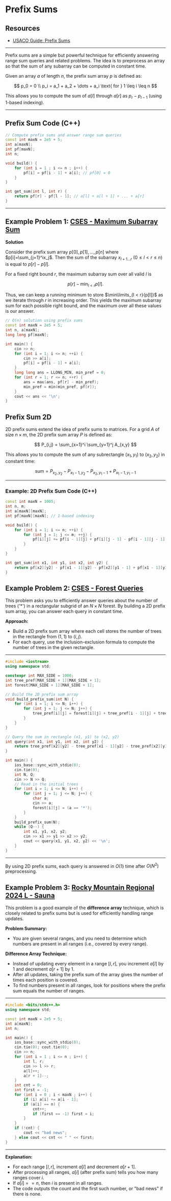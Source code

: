 # Prefix Sums

## Resources
- [USACO Guide: Prefix Sums](https://usaco.guide/silver/prefix-sums?lang=cpp)

---

Prefix sums are a simple but powerful technique for efficiently answering range sum queries and related problems. The idea is to preprocess an array so that the sum of any subarray can be computed in constant time.

Given an array $a$ of length $n$, the prefix sum array $p$ is defined as:

$$
p_0 = 0 \\
p_i = a_1 + a_2 + \dots + a_i \text{ for } 1 \leq i \leq n
$$

This allows you to compute the sum of $a[l]$ through $a[r]$ as $p_r - p_{l-1}$ (using 1-based indexing).

---

## Prefix Sum Code (C++)

```cpp
// Compute prefix sums and answer range sum queries
const int maxN = 2e5 + 5;
int a[maxN];
int pf[maxN];
int n;

void build() {
    for (int i = 1 ; i <= n ; i++) {
        pf[i] = pf[i - 1] + a[i]; // pf[0] = 0
    }
}

int get_sum(int l, int r) {
    return pf[r] - pf[l - 1]; // a[l] + a[l + 1] + ... + a[r]
}
```
---

## Example Problem 1: [CSES - Maximum Subarray Sum](https://cses.fi/problemset/task/1643)

**Solution**

Consider the prefix sum array $p[0], p[1], \dots, p[n]$ where $p[i]=\sum_{j=1}^ix_j$. Then the sum of the subarray $x_{l+1\dots r}$ ($0\le l < r\le n$) is equal to $p[r]-p[l]$.

For a fixed right bound $r$, the maximum subarray sum over all valid $l$ is

$$p[r]-\min_{l < r}{p[l]}.$$ 

Thus, we can keep a running minimum to store $\min\limits_{l < r}{p[l]}$ as we iterate through $r$ in increasing order. This yields the maximum subarray sum for each possible right bound, and the maximum over all these values is our answer.

```cpp
// O(n) solution using prefix sums
const int maxN = 2e5 + 5;
int n, a[maxN];
long long pf[maxN];

int main() {
    cin >> n;
    for (int i = 1; i <= n; ++i) {
        cin >> a[i];
        pf[i] = pf[i - 1] + a[i];
    }
    long long ans = LLONG_MIN, min_pref = 0;
    for (int r = 1; r <= n; ++r) {
        ans = max(ans, pf[r] - min_pref);
        min_pref = min(min_pref, pf[r]);
    }
    cout << ans << '\n';
}
```
## Prefix Sum 2D

2D prefix sums extend the idea of prefix sums to matrices. For a grid $A$ of size $n \times m$, the 2D prefix sum array $P$ is defined as:

$$
P_{i,j} = \sum_{x=1}^i \sum_{y=1}^j A_{x,y}
$$

This allows you to compute the sum of any subrectangle $(x_1, y_1)$ to $(x_2, y_2)$ in constant time:

$$
\text{sum} = P_{x_2, y_2} - P_{x_1-1, y_2} - P_{x_2, y_1-1} + P_{x_1-1, y_1-1}
$$

---

### Example: 2D Prefix Sum Code (C++)

```cpp
const int maxN = 1005;
int n, m;
int a[maxN][maxN];
int pf[maxN][maxN]; // 1-based indexing

void build() {
    for (int i = 1; i <= n; ++i) {
        for (int j = 1; j <= m; ++j) {
            pf[i][j] += pf[i - 1][j] + pf[i][j - 1] - pf[i - 1][j - 1] + a[i][j];
        }
    }
}

int get_sum(int x1, int y1, int x2, int y2) {
    return pf[x2][y2] - pf[x1 - 1][y2] - pf[x2][y1 - 1] + pf[x1 - 1][y1 - 1];
}
```

## Example Problem 2: [CSES - Forest Queries](https://cses.fi/problemset/task/1652)

This problem asks you to efficiently answer queries about the number of trees ('*') in a rectangular subgrid of an $N \times N$ forest. By building a 2D prefix sum array, you can answer each query in constant time.

**Approach:**
- Build a 2D prefix sum array where each cell stores the number of trees in the rectangle from $(1,1)$ to $(i,j)$.
- For each query, use the inclusion-exclusion formula to compute the number of trees in the given rectangle.

---

```cpp
#include <iostream>
using namespace std;

constexpr int MAX_SIDE = 1000;
int tree_pref[MAX_SIDE + 1][MAX_SIDE + 1];
int forest[MAX_SIDE + 1][MAX_SIDE + 1];

// Build the 2D prefix sum array
void build_prefix_sum(int N) {
    for (int i = 1; i <= N; i++) {
        for (int j = 1; j <= N; j++) {
            tree_pref[i][j] = forest[i][j] + tree_pref[i - 1][j] + tree_pref[i][j - 1] - tree_pref[i - 1][j - 1];
        }
    }
}

// Query the sum in rectangle (x1, y1) to (x2, y2)
int query(int x1, int y1, int x2, int y2) {
    return tree_pref[x2][y2] - tree_pref[x1 - 1][y2] - tree_pref[x2][y1 - 1] + tree_pref[x1 - 1][y1 - 1];
}

int main() {
    ios_base::sync_with_stdio(0);
    cin.tie(0);
    int N, Q;
    cin >> N >> Q;
    // Read in the initial trees
    for (int i = 1; i <= N; i++) {
        for (int j = 1; j <= N; j++) {
            char a;
            cin >> a;
            forest[i][j] = (a == '*');
        }
    }
    build_prefix_sum(N);
    while (Q--) {
        int x1, y1, x2, y2;
        cin >> x1 >> y1 >> x2 >> y2;
        cout << query(x1, y1, x2, y2) << '\n';
    }
}
```

---

By using 2D prefix sums, each query is answered in $O(1)$ time after $O(N^2)$ preprocessing.


## Example Problem 3: [Rocky Mountain Regional 2024 L - Sauna](https://qoj.ac/contest/2151/problem/12193)

This problem is a good example of the **difference array** technique, which is closely related to prefix sums but is used for efficiently handling range updates.

**Problem Summary:**
- You are given several ranges, and you need to determine which numbers are present in all ranges (i.e., covered by every range).

**Difference Array Technique:**
- Instead of updating every element in a range $[l, r]$, you increment $a[l]$ by 1 and decrement $a[r+1]$ by 1.
- After all updates, taking the prefix sum of the array gives the number of times each position is covered.
- To find numbers present in all ranges, look for positions where the prefix sum equals the number of ranges.

---

```cpp
#include <bits/stdc++.h>
using namespace std;

const int maxN = 2e5 + 5;
int a[maxN];
int n;

int main() {
    ios_base::sync_with_stdio(0);
    cin.tie(0); cout.tie(0);
    cin >> n;
    for (int i = 1 ; i <= n ; i++) {
        int l, r;
        cin >> l >> r;
        a[l]++;
        a[r + 1]--;
    }
    int cnt = 0;
    int first = -1;
    for (int i = 0 ; i < maxN ; i++) {
        if (i) a[i] += a[i - 1];
        if (a[i] == n) {
            cnt++;
            if (first == -1) first = i;
        }
    }
    if (!cnt) {
        cout << "bad news";
    } else cout << cnt << " " << first;
}
```

---

**Explanation:**
- For each range $[l, r]$, increment $a[l]$ and decrement $a[r+1]$.
- After processing all ranges, $a[i]$ (after prefix sum) tells you how many ranges cover $i$.
- If $a[i] == n$, then $i$ is present in all ranges.
- The code outputs the count and the first such number, or "bad news" if there is none.